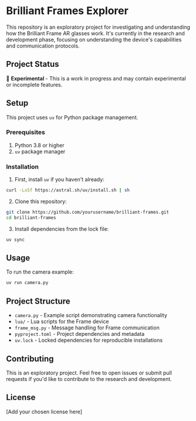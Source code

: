 # Brilliant Frames Explorer

This repository is an exploratory project for investigating and understanding how the Brilliant Frame AR glasses work. It's currently in the research and development phase, focusing on understanding the device's capabilities and communication protocols.

## Project Status

🚧 **Experimental** - This is a work in progress and may contain experimental or incomplete features.

## Setup

This project uses `uv` for Python package management.

### Prerequisites

1. Python 3.8 or higher
2. `uv` package manager

### Installation

1. First, install `uv` if you haven't already:
```bash
curl -LsSf https://astral.sh/uv/install.sh | sh
```

2. Clone this repository:
```bash
git clone https://github.com/yourusername/brilliant-frames.git
cd brilliant-frames
```

3. Install dependencies from the lock file:
```bash
uv sync
```

## Usage

To run the camera example:
```bash
uv run camera.py
```

## Project Structure

- `camera.py` - Example script demonstrating camera functionality
- `lua/` - Lua scripts for the Frame device
- `frame_msg.py` - Message handling for Frame communication
- `pyproject.toml` - Project dependencies and metadata
- `uv.lock` - Locked dependencies for reproducible installations

## Contributing

This is an exploratory project. Feel free to open issues or submit pull requests if you'd like to contribute to the research and development.

## License

[Add your chosen license here]
